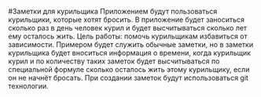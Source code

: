 #Заметки для курильщика
Приложением будут пользоваться курильщики, которые хотят бросить. В приложение будет заноситься сколько раз в день человек курил и будет высчитываться сколько лет ему осталось жить.
Цель работы: помочь курильщикам избавиться от зависимости.
Примером будет служить обычные заметки, но в заметки курильщика будет вноситься информация о времени, когда курильщик курил и по количеству таких заметок будет высчитываться по специальной формуле сколько осталось жить этому курильщику, если он не начнёт бросать.
При создании заметок будут использоваться git технологии.
